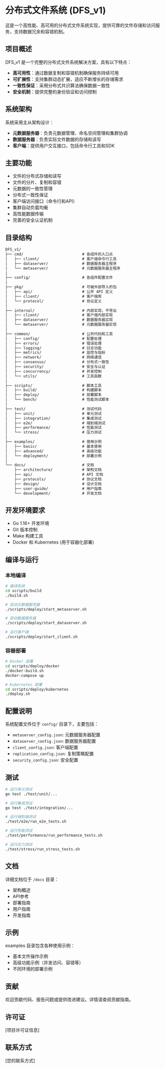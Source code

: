 # 分布式文件系统 (DFS_v1)

这是一个高性能、高可用的分布式文件系统实现，提供可靠的文件存储和访问服务，支持数据冗余和容错机制。

## 项目概述

DFS_v1 是一个完整的分布式文件系统解决方案，具有以下特点：

- **高可用性**：通过数据复制和容错机制确保服务持续可用
- **可扩展性**：支持集群动态扩展，适应不断增长的存储需求
- **一致性保证**：采用分布式共识算法确保数据一致性
- **安全机制**：提供完整的身份验证和访问控制

## 系统架构

系统采用主从架构设计：

- **元数据服务器**：负责元数据管理、命名空间管理和集群协调
- **数据服务器**：负责实际文件数据的存储和读写
- **客户端**：提供用户交互接口，包括命令行工具和SDK

## 主要功能

- 文件的分布式存储和读写
- 文件的分片、复制和容错
- 元数据的一致性管理
- 分布式一致性保证
- 客户端访问接口（命令行和API）
- 集群自动负载均衡
- 高性能数据传输
- 完善的安全认证机制

## 目录结构
```txt
DFS_v1/
├── cmd/                          # 各组件的入口点
│   ├── client/                   # 客户端命令行工具
│   ├── dataserver/               # 数据服务器主程序
│   └── metaserver/               # 元数据服务器主程序
|
├── config/                       # 各组件配置文件
|
├── pkg/                          # 可被外部导入的包
│   ├── api/                      # 公开 API 定义
│   ├── client/                   # 客户端库
│   └── protocol/                 # 协议定义
│
├── internal/                     # 内部实现，不导出
│   ├── client/                   # 客户端内部实现
│   ├── dataserver/               # 数据服务器实现
│   └── metaserver/               # 元数据服务器实现
│
├── common/                       # 公共代码和工具
│   ├── config/                   # 配置处理
│   ├── errors/                   # 错误处理
│   ├── logging/                  # 日志功能
│   ├── metrics/                  # 监控与指标
│   ├── network/                  # 网络通信
│   ├── consensus/                # 分布式一致性
│   ├── security/                 # 安全与认证
│   ├── concurrency/              # 并发控制
│   └── utils/                    # 工具函数
│
├── scripts/                      # 脚本工具
│   ├── build/                    # 构建脚本
│   ├── deploy/                   # 部署脚本
│   └── bench/                    # 性能测试脚本
│
├── test/                         # 测试代码
│   ├── unit/                     # 单元测试
│   ├── integration/              # 集成测试
│   ├── e2e/                      # 端到端测试
│   ├── performance/              # 性能测试
│   └── stress/                   # 压力测试
│
├── examples/                     # 使用示例
│   ├── basic/                    # 基本使用
│   ├── advanced/                 # 高级功能
│   └── deployment/               # 部署示例
│
└── docs/                         # 文档
    ├── architecture/             # 架构文档
    ├── api/                      # API 文档
    ├── protocols/                # 协议文档
    ├── design/                   # 设计文档
    ├── user-guide/               # 用户指南
    └── development/              # 开发文档
```

## 开发环境要求

- Go 1.16+ 开发环境
- Git 版本控制
- Make 构建工具
- Docker 和 Kubernetes (用于容器化部署)

## 编译与运行
### 本地编译
```bash
# 编译系统
cd scripts/build
./build.sh

# 启动元数据服务器
./scripts/deploy/start_metaserver.sh

# 启动数据服务器
./scripts/deploy/start_dataserver.sh

# 运行客户端
./scripts/deploy/start_client.sh
```
### 容器部署
```bash
# Docker 部署
cd scripts/deploy/docker
./docker-build.sh
docker-compose up

# Kubernetes 部署
cd scripts/deploy/kubernetes
./deploy.sh
```

## 配置说明

系统配置文件位于 `config/` 目录下，主要包括：

- `metaserver_config.json`: 元数据服务器配置
- `dataserver_config.json`: 数据服务器配置
- `client_config.json`: 客户端配置
- `replication_config.json`: 复制策略配置
- `security_config.json`: 安全配置

## 测试
```bash
# 运行单元测试
go test ./test/unit/...

# 运行集成测试
go test ./test/integration/...

# 运行端到端测试
./test/e2e/run_e2e_tests.sh

# 运行性能测试
./test/performance/run_performance_tests.sh

# 运行压力测试
./test/stress/run_stress_tests.sh
```

## 文档
详细文档位于 `/docs` 目录：

- 架构概述
- API参考
- 部署指南
- 用户指南
- 开发指南

## 示例

examples 目录包含各种使用示例：

- 基本文件操作示例
- 高级功能示例（并发访问、容错等）
- 不同环境的部署示例

## 贡献

欢迎贡献代码、报告问题或提供改进建议。详情请查阅贡献指南。

## 许可证

[项目许可证信息]

## 联系方式

[您的联系方式]
